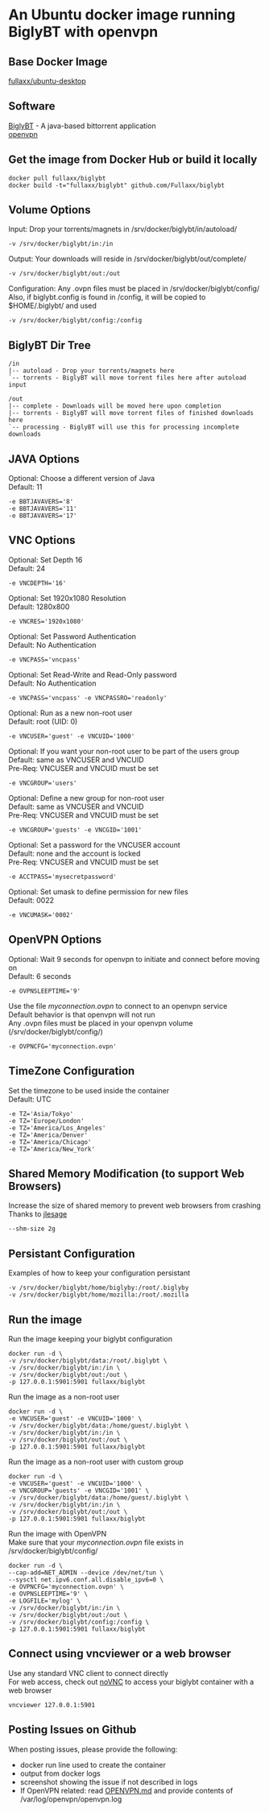 # An Ubuntu docker image running BiglyBT with openvpn

## Base Docker Image
[fullaxx/ubuntu-desktop](https://hub.docker.com/r/fullaxx/ubuntu-desktop)

## Software
[BiglyBT](https://www.biglybt.com/) - A java-based bittorrent application \
[openvpn](https://openvpn.net/)

## Get the image from Docker Hub or build it locally
```
docker pull fullaxx/biglybt
docker build -t="fullaxx/biglybt" github.com/Fullaxx/biglybt
```

## Volume Options
Input: Drop your torrents/magnets in /srv/docker/biglybt/in/autoload/
```
-v /srv/docker/biglybt/in:/in
```
Output: Your downloads will reside in /srv/docker/biglybt/out/complete/
```
-v /srv/docker/biglybt/out:/out
```
Configuration: Any .ovpn files must be placed in /srv/docker/biglybt/config/ \
Also, if biglybt.config is found in /config, it will be copied to $HOME/.biglybt/ and used
```
-v /srv/docker/biglybt/config:/config
```

## BiglyBT Dir Tree
```
/in
|-- autoload - Drop your torrents/magnets here
`-- torrents - BiglyBT will move torrent files here after autoload input

/out
|-- complete - Downloads will be moved here upon completion
|-- torrents - BiglyBT will move torrent files of finished downloads here
`-- processing - BiglyBT will use this for processing incomplete downloads
```

## JAVA Options
Optional: Choose a different version of Java \
Default: 11
```
-e BBTJAVAVERS='8'
-e BBTJAVAVERS='11'
-e BBTJAVAVERS='17'
```

## VNC Options
Optional: Set Depth 16 \
Default: 24
```
-e VNCDEPTH='16'
```
Optional: Set 1920x1080 Resolution \
Default: 1280x800
```
-e VNCRES='1920x1080'
```
Optional: Set Password Authentication \
Default: No Authentication
```
-e VNCPASS='vncpass'
```
Optional: Set Read-Write and Read-Only password \
Default: No Authentication
```
-e VNCPASS='vncpass' -e VNCPASSRO='readonly'
```
Optional: Run as a new non-root user \
Default: root (UID: 0)
```
-e VNCUSER='guest' -e VNCUID='1000'
```
Optional: If you want your non-root user to be part of the users group \
Default: same as VNCUSER and VNCUID \
Pre-Req: VNCUSER and VNCUID must be set
```
-e VNCGROUP='users'
```
Optional: Define a new group for non-root user \
Default: same as VNCUSER and VNCUID \
Pre-Req: VNCUSER and VNCUID must be set
```
-e VNCGROUP='guests' -e VNCGID='1001'
```
Optional: Set a password for the VNCUSER account \
Default: none and the account is locked \
Pre-Req: VNCUSER and VNCUID must be set
```
-e ACCTPASS='mysecretpassword'
```
Optional: Set umask to define permission for new files \
Default: 0022
```
-e VNCUMASK='0002'
```

## OpenVPN Options
Optional: Wait 9 seconds for openvpn to initiate and connect before moving on \
Default: 6 seconds
```
-e OVPNSLEEPTIME='9'
```
Use the file *myconnection.ovpn* to connect to an openvpn service \
Default behavior is that openvpn will not run \
Any .ovpn files must be placed in your openvpn volume (/srv/docker/biglybt/config/)
```
-e OVPNCFG='myconnection.ovpn'
```

## TimeZone Configuration
Set the timezone to be used inside the container \
Default: UTC
```
-e TZ='Asia/Tokyo'
-e TZ='Europe/London'
-e TZ='America/Los_Angeles'
-e TZ='America/Denver'
-e TZ='America/Chicago'
-e TZ='America/New_York'
```

## Shared Memory Modification (to support Web Browsers)
Increase the size of shared memory to prevent web browsers from crashing \
Thanks to [jlesage](https://hub.docker.com/r/jlesage/firefox/#increasing-shared-memory-size)
```
--shm-size 2g
```

## Persistant Configuration
Examples of how to keep your configuration persistant
```
-v /srv/docker/biglybt/home/biglyby:/root/.biglyby
-v /srv/docker/biglybt/home/mozilla:/root/.mozilla
```

## Run the image
Run the image keeping your biglybt configuration
```
docker run -d \
-v /srv/docker/biglybt/data:/root/.biglybt \
-v /srv/docker/biglybt/in:/in \
-v /srv/docker/biglybt/out:/out \
-p 127.0.0.1:5901:5901 fullaxx/biglybt
```
Run the image as a non-root user
```
docker run -d \
-e VNCUSER='guest' -e VNCUID='1000' \
-v /srv/docker/biglybt/data:/home/guest/.biglybt \
-v /srv/docker/biglybt/in:/in \
-v /srv/docker/biglybt/out:/out \
-p 127.0.0.1:5901:5901 fullaxx/biglybt
```
Run the image as a non-root user with custom group
```
docker run -d \
-e VNCUSER='guest' -e VNCUID='1000' \
-e VNCGROUP='guests' -e VNCGID='1001' \
-v /srv/docker/biglybt/data:/home/guest/.biglybt \
-v /srv/docker/biglybt/in:/in \
-v /srv/docker/biglybt/out:/out \
-p 127.0.0.1:5901:5901 fullaxx/biglybt
```
Run the image with OpenVPN \
Make sure that your *myconnection.ovpn* file exists in /srv/docker/biglybt/config/
```
docker run -d \
--cap-add=NET_ADMIN --device /dev/net/tun \
--sysctl net.ipv6.conf.all.disable_ipv6=0 \
-e OVPNCFG='myconnection.ovpn' \
-e OVPNSLEEPTIME='9' \
-e LOGFILE='mylog' \
-v /srv/docker/biglybt/in:/in \
-v /srv/docker/biglybt/out:/out \
-v /srv/docker/biglybt/config:/config \
-p 127.0.0.1:5901:5901 fullaxx/biglybt
```

## Connect using vncviewer or a web browser
Use any standard VNC client to connect directly \
For web access, check out [noVNC](https://hub.docker.com/r/fullaxx/novnc) to access your biglybt container with a web browser
```
vncviewer 127.0.0.1:5901
```

## Posting Issues on Github
When posting issues, please provide the following:
* docker run line used to create the container
* output from docker logs
* screenshot showing the issue if not described in logs
* If OpenVPN related: read [OPENVPN.md](https://github.com/Fullaxx/biglybt/blob/master/OPENVPN.md) and provide contents of /var/log/openvpn/openvpn.log
